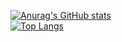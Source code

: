 [![Anurag's GitHub stats](https://github-readme-stats.vercel.app/api?username=Speechless22&show_icons=true&theme=transparent&card_width=500px)](https://github.com/anuraghazra/github-readme-stats)  
[![Top Langs](https://github-readme-stats.vercel.app/api/top-langs/?username=Speechless22&layout=compact&theme=transparent&card_width=500px&card_height=500px)](https://github.com/anuraghazra/github-readme-stats)
